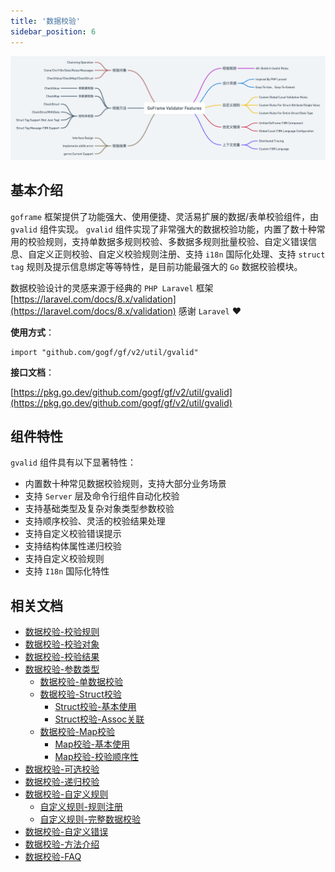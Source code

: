 ```yaml
---
title: '数据校验'
sidebar_position: 6
---
```


![](/markdown/c5b70f69d221b1f379b38a6265d3f75f.png)

## 基本介绍

`goframe` 框架提供了功能强大、使用便捷、灵活易扩展的数据/表单校验组件，由 `gvalid` 组件实现。 `gvalid` 组件实现了非常强大的数据校验功能，内置了数十种常用的校验规则，支持单数据多规则校验、多数据多规则批量校验、自定义错误信息、自定义正则校验、自定义校验规则注册、支持 `i18n` 国际化处理、支持 `struct tag` 规则及提示信息绑定等等特性，是目前功能最强大的 `Go` 数据校验模块。

数据校验设计的灵感来源于经典的 `PHP Laravel` 框架 [https://laravel.com/docs/8.x/validation](https://laravel.com/docs/8.x/validation) 感谢 `Laravel` ❤️

**使用方式**：

```
import "github.com/gogf/gf/v2/util/gvalid"
```

**接口文档**：

[https://pkg.go.dev/github.com/gogf/gf/v2/util/gvalid](https://pkg.go.dev/github.com/gogf/gf/v2/util/gvalid)

## 组件特性

`gvalid` 组件具有以下显著特性：

- 内置数十种常见数据校验规则，支持大部分业务场景
- 支持 `Server` 层及命令行组件自动化校验
- 支持基础类型及复杂对象类型参数校验
- 支持顺序校验、灵活的校验结果处理
- 支持自定义校验错误提示
- 支持结构体属性递归校验
- 支持自定义校验规则
- 支持 `I18n` 国际化特性

## 相关文档

- [数据校验-校验规则](output/goframe-v2.4-md/核心组件-重点/数据校验/数据校验-校验规则)
- [数据校验-校验对象](output/goframe-v2.4-md/核心组件-重点/数据校验/数据校验-校验对象)
- [数据校验-校验结果](output/goframe-v2.4-md/核心组件-重点/数据校验/数据校验-校验结果)
- [数据校验-参数类型](output/goframe-v2.4-md/核心组件-重点/数据校验/数据校验-参数类型)
  - [数据校验-单数据校验](output/goframe-v2.4-md/核心组件-重点/数据校验/数据校验-参数类型/数据校验-单数据校验)
  - [数据校验-Struct校验](output/goframe-v2.4-md/核心组件-重点/数据校验/数据校验-参数类型/数据校验-Struct校验)
    - [Struct校验-基本使用](output/goframe-v2.4-md/核心组件-重点/数据校验/数据校验-参数类型/数据校验-Struct校验/Struct校验-基本使用)
    - [Struct校验-Assoc关联](output/goframe-v2.4-md/核心组件-重点/数据校验/数据校验-参数类型/数据校验-Struct校验/Struct校验-Assoc关联)
  - [数据校验-Map校验](output/goframe-v2.4-md/核心组件-重点/数据校验/数据校验-参数类型/数据校验-Map校验)
    - [Map校验-基本使用](output/goframe-v2.4-md/核心组件-重点/数据校验/数据校验-参数类型/数据校验-Map校验/Map校验-基本使用)
    - [Map校验-校验顺序性](output/goframe-v2.4-md/核心组件-重点/数据校验/数据校验-参数类型/数据校验-Map校验/Map校验-校验顺序性)
- [数据校验-可选校验](output/goframe-v2.4-md/核心组件-重点/数据校验/数据校验-可选校验)
- [数据校验-递归校验](output/goframe-v2.4-md/核心组件-重点/数据校验/数据校验-递归校验)
- [数据校验-自定义规则](output/goframe-v2.4-md/核心组件-重点/数据校验/数据校验-自定义规则)
  - [自定义规则-规则注册](output/goframe-v2.4-md/核心组件-重点/数据校验/数据校验-自定义规则/自定义规则-规则注册)
  - [自定义规则-完整数据校验](output/goframe-v2.4-md/核心组件-重点/数据校验/数据校验-自定义规则/自定义规则-完整数据校验)
- [数据校验-自定义错误](output/goframe-v2.4-md/核心组件-重点/数据校验/数据校验-自定义错误)
- [数据校验-方法介绍](output/goframe-v2.4-md/核心组件-重点/数据校验/数据校验-方法介绍)
- [数据校验-FAQ](output/goframe-v2.4-md/核心组件-重点/数据校验/数据校验-FAQ)